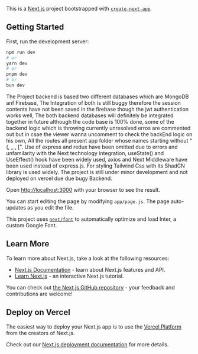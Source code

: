 This is a [Next.js](https://nextjs.org/) project bootstrapped with [`create-next-app`](https://github.com/vercel/next.js/tree/canary/packages/create-next-app).

## Getting Started

First, run the development server:

```bash
npm run dev
# or
yarn dev
# or
pnpm dev
# or
bun dev
```

The Project backend is based two different databases which are MongoDB anf Firebase,
The Integration of both is still buggy therefore the session contents have not been saved in the firebase though
the jwt authentication works well, The both backend databases will definitely be integrated together in future
although the code base is 100% done, some of the backend logic which is throwing currently unresolved erros are commented out but in csae the viewer wanna uncomment to check the backEnd logic on his own, All the routes all present app folder whose names starting without  "(, _ , [". 
Use of express and redux have been omitted due to errors and unfamilarity with the Next technology integration, useState() and UseEffect() hook have been widely used, axios and Next Middleware have been used instead of express.js.
For styling Tailwind Css with its ShadCN library is used widely.
The project is still under minor development and not deployed on vercel due due bugy Backend.

Open [http://localhost:3000](http://localhost:3000) with your browser to see the result.

You can start editing the page by modifying `app/page.js`. The page auto-updates as you edit the file.

This project uses [`next/font`](https://nextjs.org/docs/basic-features/font-optimization) to automatically optimize and load Inter, a custom Google Font.

## Learn More

To learn more about Next.js, take a look at the following resources:

- [Next.js Documentation](https://nextjs.org/docs) - learn about Next.js features and API.
- [Learn Next.js](https://nextjs.org/learn) - an interactive Next.js tutorial.

You can check out [the Next.js GitHub repository](https://github.com/vercel/next.js/) - your feedback and contributions are welcome!

## Deploy on Vercel

The easiest way to deploy your Next.js app is to use the [Vercel Platform](https://vercel.com/new?utm_medium=default-template&filter=next.js&utm_source=create-next-app&utm_campaign=create-next-app-readme) from the creators of Next.js.

Check out our [Next.js deployment documentation](https://nextjs.org/docs/deployment) for more details.
